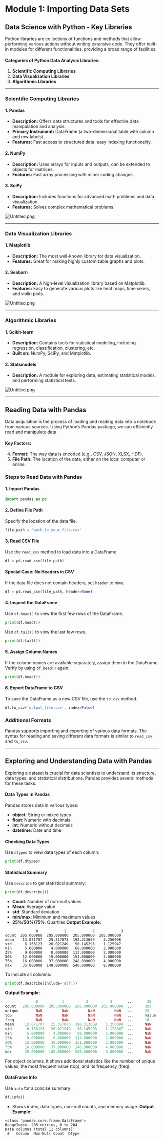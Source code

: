 

# Module 1: Importing Data Sets
## Data Science with Python - Key Libraries
Python libraries are collections of functions and methods that allow performing various actions without writing extensive code. They offer built-in modules for different functionalities, providing a broad range of facilities.
#### Categories of Python Data Analysis Libraries:
1. **Scientific Computing Libraries**
2. **Data Visualization Libraries**
3. **Algorithmic Libraries**

___
### Scientific Computing Libraries
#### 1. **Pandas**
- **Description:** Offers data structures and tools for effective data manipulation and analysis.
- **Primary Instrument:** DataFrame (a two-dimensional table with column and row labels).
- **Features:** Fast access to structured data, easy indexing functionality.
#### 2. **NumPy**
- **Description:** Uses arrays for inputs and outputs, can be extended to objects for matrices.
- **Features:** Fast array processing with minor coding changes.
#### 3. **SciPy**
- **Description:** Includes functions for advanced math problems and data visualization.
- **Features:** Solves complex mathematical problems.

![Untitled.png](https://prod-files-secure.s3.us-west-2.amazonaws.com/03e82b26-cccb-4906-bb56-adabcbdc0655/997ac361-58a8-4f04-bb0f-79fea4baa761/Untitled.png?X-Amz-Algorithm=AWS4-HMAC-SHA256&X-Amz-Content-Sha256=UNSIGNED-PAYLOAD&X-Amz-Credential=ASIAZI2LB466WNUQFA2C%2F20250204%2Fus-west-2%2Fs3%2Faws4_request&X-Amz-Date=20250204T122941Z&X-Amz-Expires=3600&X-Amz-Security-Token=IQoJb3JpZ2luX2VjEBQaCXVzLXdlc3QtMiJHMEUCIDV3boDYw%2FIkpykpmN2988RU%2BGRjVe9hoITt40rgBU%2FUAiEAqk06zG7gTVUGO7qbDA5ugu1NMJThP4HBqD7eDQco8%2BIq%2FwMILRAAGgw2Mzc0MjMxODM4MDUiDME3mjC8zJJQmXu%2BTSrcA23nb5gM6qWUJda4RKZrgOYxzCMe9UZZE8jxetQbm52K9zf%2B6FRkzHhaq2l9AGZ7zNaSVb4ykFW%2BeVeN5LQQffpytmJXtRsIo1p3t2r5RSwl5bEw9yiyp7Kd%2F3S53UkMxdlpHMZoFb31okrUVPlCINn3%2B6T%2BGmVbjUg5FF2U3ZCFeuaAXGTYAYIqGppbzeuYR7mDrkIyR2D67EFCmdw5M5FQrDBk48Zqhuk2CJCgzp3hXZNHZhQjalquwPQPaNFD1hrFNh%2FsxPCFCU9r4wxSIXOjtrpqwAWgwMpb7muSo1ZHWkA6lGleXAREdX%2B5g4dAjXnJgjkSN5QOkqxGK%2FDviV%2BQOMC%2FoA2%2FiSte2az9ZucRRguszLvO0aC4I0VXlp5vmnCi2j%2BR99hnY%2F8L5zJE8UeuiPPv4K38Bjz91hx3EuzT0EHsLbYSqKX732lXAfNi%2BDGMnJLpZ%2F7rYcjbSVLvHQgDT7s6z9TFV%2Bm54%2BVh1G6aCPrdOL8PFaW5LdYPm%2F4vdV85t1PNkseSgDLJLUdedD9d%2F14okTbT5r6uYpMqnAFDK5HTazceDhtNz3GuPtkS8wiFrhawvK9UF75VfEfAd5mTDGnSIGNoNffr%2Be%2FMoAOBkbilINhmepI3JLOqMPyBiL0GOqUBLbZvYmts8StliaI8TBK3nH%2FZpeXAcBl1ft5wmeDhaB93X56xc%2Bwo9ogkt5YcEvZyQIB%2BWFTtIgZSsCVZuXO86yp0g08CSijyf3ZZ%2FtQ%2Bqot6vNAHFKWfLRHNPhd%2FOFWaVbRhY%2B0zjv4HDZLGUWJ4E8gt8Vs5wYtHmsrpNSiqmK4zw3TCNuPcfmNH9UsrcVIUnmYZJyaARbWSy5hDhO3cFfw4P8VQ&X-Amz-Signature=f16f4be5c47a87800d32aec60ad958c1012a0b8d3ee82d0348e2b5470552e10d&X-Amz-SignedHeaders=host&x-id=GetObject)
___
### Data Visualization Libraries
#### 1. **Matplotlib**
- **Description:** The most well-known library for data visualization.
- **Features:** Great for making highly customizable graphs and plots.
#### 2. **Seaborn**
- **Description:** A high-level visualization library based on Matplotlib.
- **Features:** Easy to generate various plots like heat maps, time series, and violin plots.

![Untitled.png](https://prod-files-secure.s3.us-west-2.amazonaws.com/03e82b26-cccb-4906-bb56-adabcbdc0655/733d1e42-5a53-4fd8-90c1-3d85254369a6/Untitled.png?X-Amz-Algorithm=AWS4-HMAC-SHA256&X-Amz-Content-Sha256=UNSIGNED-PAYLOAD&X-Amz-Credential=ASIAZI2LB466SVHLKQKZ%2F20250204%2Fus-west-2%2Fs3%2Faws4_request&X-Amz-Date=20250204T122940Z&X-Amz-Expires=3600&X-Amz-Security-Token=IQoJb3JpZ2luX2VjEBQaCXVzLXdlc3QtMiJGMEQCIE4XrvH41%2BC7kkItiIPP75kVVrAzPqb%2BoYGV3QG0Xl4CAiBS%2BgEaGt2a%2BJ92xjCoXRnbJMQTcCq1GbfO8KzqYC3byyr%2FAwgtEAAaDDYzNzQyMzE4MzgwNSIMMZn2nUnJAlvJ7UBzKtwDDlWJAxU6DmRjDP6%2FP1jyfREwhzamdQm%2Bqgu74sB0irABT45uTVpKAUAZOM0k2XWW2uJbHNNba89Wh2NxGzX4jK0zTjwaRR%2Fjeaqe9oFUhOnz6aGjEyQvgE7d7hTxM6GrHBe2Z%2BK5coXMrxe8SRXQTliInM9fQTlFL%2F6n8OpVSPZQCzwjxHQJXo6Ep7V205k5mslfQe0vUhZC8y1ZpmIBeYcRofCLJNAoEFVGLh3m87oBUUkltrcdRN8l3wdoM52WXtAILVAUcXZ8TD%2FE6liH%2F9scE7Rk6UxSEyy5cq9Bmb7HCNmaUcMY4p%2FlrUGN8QJUGdO6ebqnC2vRdoPpiyAybsSwP%2FBiNkm4IBpFAns0161JgiTSVtgMu3A1JiUelO7ViGPy1N0ZDH05kBJmL3XBChP%2Fh5sLkleOe8l5JJivzvtW%2BY%2F523lwzW1ytuDab%2Fax2S9XmYcTXNU8XSmuFqXnhQeN3MRYiiwim%2FBFHSoZiFlxcGiIqWK9oAZ4qVLLWDX8%2FHlhrr5BKNXi6wq6CLVvxn%2FH7lEPZsEoh0AwCY7uOS2sfrHwE26KQ2Zw6J9WmL3c9sXdZYEPWu%2FM1gqalTseiB0gixBVMglZQ8tifE2QziVsSAtDZHYxgueC574w%2BoGIvQY6pgHb47ArwFjEgymaWIsrKmblFxSUIoR6W24mZ6%2FtY4UAvxttiY%2B9RiR9NSJ%2F4fVWudPl4ghsgQZDzUNCNG7XJaPy4lJBq%2Bk0VpyVPqLS4Lvq8UBcMoCbvUhFtg5WiyURPFhtKQS7LTNDH5XLbS1g3SGWJPurnPCazBT2ouJgia%2FHBtm6Ey2MZhYnopCgncUrOwU4vNqGBqQ7Mb3EIWiznjwqtUJi%2Bm7Q&X-Amz-Signature=34aa4f7061dc09f906538ba43964b5f738c67c35e8292f4ff6fe45bcd2b567d0&X-Amz-SignedHeaders=host&x-id=GetObject)
___
### Algorithmic Libraries
#### 1. **Scikit-learn**
- **Description:** Contains tools for statistical modeling, including regression, classification, clustering, etc.
- **Built on:** NumPy, SciPy, and Matplotlib.
#### 2. **Statsmodels**
- **Description:** A module for exploring data, estimating statistical models, and performing statistical tests.

![Untitled.png](https://prod-files-secure.s3.us-west-2.amazonaws.com/03e82b26-cccb-4906-bb56-adabcbdc0655/c62885f5-417d-4179-834f-d68f8f2bdf39/Untitled.png?X-Amz-Algorithm=AWS4-HMAC-SHA256&X-Amz-Content-Sha256=UNSIGNED-PAYLOAD&X-Amz-Credential=ASIAZI2LB466SVHLKQKZ%2F20250204%2Fus-west-2%2Fs3%2Faws4_request&X-Amz-Date=20250204T122940Z&X-Amz-Expires=3600&X-Amz-Security-Token=IQoJb3JpZ2luX2VjEBQaCXVzLXdlc3QtMiJGMEQCIE4XrvH41%2BC7kkItiIPP75kVVrAzPqb%2BoYGV3QG0Xl4CAiBS%2BgEaGt2a%2BJ92xjCoXRnbJMQTcCq1GbfO8KzqYC3byyr%2FAwgtEAAaDDYzNzQyMzE4MzgwNSIMMZn2nUnJAlvJ7UBzKtwDDlWJAxU6DmRjDP6%2FP1jyfREwhzamdQm%2Bqgu74sB0irABT45uTVpKAUAZOM0k2XWW2uJbHNNba89Wh2NxGzX4jK0zTjwaRR%2Fjeaqe9oFUhOnz6aGjEyQvgE7d7hTxM6GrHBe2Z%2BK5coXMrxe8SRXQTliInM9fQTlFL%2F6n8OpVSPZQCzwjxHQJXo6Ep7V205k5mslfQe0vUhZC8y1ZpmIBeYcRofCLJNAoEFVGLh3m87oBUUkltrcdRN8l3wdoM52WXtAILVAUcXZ8TD%2FE6liH%2F9scE7Rk6UxSEyy5cq9Bmb7HCNmaUcMY4p%2FlrUGN8QJUGdO6ebqnC2vRdoPpiyAybsSwP%2FBiNkm4IBpFAns0161JgiTSVtgMu3A1JiUelO7ViGPy1N0ZDH05kBJmL3XBChP%2Fh5sLkleOe8l5JJivzvtW%2BY%2F523lwzW1ytuDab%2Fax2S9XmYcTXNU8XSmuFqXnhQeN3MRYiiwim%2FBFHSoZiFlxcGiIqWK9oAZ4qVLLWDX8%2FHlhrr5BKNXi6wq6CLVvxn%2FH7lEPZsEoh0AwCY7uOS2sfrHwE26KQ2Zw6J9WmL3c9sXdZYEPWu%2FM1gqalTseiB0gixBVMglZQ8tifE2QziVsSAtDZHYxgueC574w%2BoGIvQY6pgHb47ArwFjEgymaWIsrKmblFxSUIoR6W24mZ6%2FtY4UAvxttiY%2B9RiR9NSJ%2F4fVWudPl4ghsgQZDzUNCNG7XJaPy4lJBq%2Bk0VpyVPqLS4Lvq8UBcMoCbvUhFtg5WiyURPFhtKQS7LTNDH5XLbS1g3SGWJPurnPCazBT2ouJgia%2FHBtm6Ey2MZhYnopCgncUrOwU4vNqGBqQ7Mb3EIWiznjwqtUJi%2Bm7Q&X-Amz-Signature=9722db87ccf006e84a7d295e566c90c3b5bc469510b00c977f3f05db48c2558a&X-Amz-SignedHeaders=host&x-id=GetObject)
___
## Reading Data with Pandas
Data acquisition is the process of loading and reading data into a notebook from various sources. Using Python’s Pandas package, we can efficiently read and manipulate data.
#### Key Factors:
4. **Format:** The way data is encoded (e.g., CSV, JSON, XLSX, HDF).
5. **File Path:** The location of the data, either on the local computer or online.
### Steps to Read Data with Pandas
#### 1. **Import Pandas**
```python
import pandas as pd
```
#### 2. **Define File Path**
Specify the location of the data file.
```python
file_path = 'path_to_your_file.csv'
```
#### 3. **Read CSV File**
Use the `read_csv` method to load data into a DataFrame.
```python
df = pd.read_csv(file_path)
```
#### Special Case: No Headers in CSV
If the data file does not contain headers, set `header` to `None`.
```python
df = pd.read_csv(file_path, header=None)
```
#### 4. **Inspect the DataFrame**
Use `df.head()` to view the first few rows of the DataFrame.
```python
print(df.head())
```
Use `df.tail()` to view the last few rows.
```python
print(df.tail())
```
#### 5. **Assign Column Names**
If the column names are available separately, assign them to the DataFrame.
Verify by using `df.head()` again.
```python
print(df.head())
```
#### 6. **Export DataFrame to CSV**
To save the DataFrame as a new CSV file, use the `to_csv` method.
```python
df.to_csv('output_file.csv', index=False)
```
### Additional Formats
Pandas supports importing and exporting of various data formats. The syntax for reading and saving different data formats is similar to `read_csv` and `to_csv`.
___
## Exploring and Understanding Data with Pandas
Exploring a dataset is crucial for data scientists to understand its structure, data types, and statistical distributions. Pandas provides several methods for these tasks.
#### Data Types in Pandas
Pandas stores data in various types:
- **object**: String or mixed types
- **float**: Numeric with decimals
- **int**: Numeric without decimals
- **datetime**: Date and time
#### Checking Data Types
Use `dtypes` to view data types of each column:
```python
print(df.dtypes)
```
#### Statistical Summary
Use `describe` to get statistical summary:
```python
print(df.describe())
```
- **Count**: Number of non-null values
- **Mean**: Average value
- **std**: Standard deviation
- **min/max**: Minimum and maximum values
- **25%/50%/75%**: Quartiles
**Output Example:**
```plain text
              0            1            2            3
count  205.000000  205.000000  205.000000  205.000000
mean    13.071707   25.317073  198.313659    3.256098
std      6.153123   26.021249   90.145293    1.125947
min      5.000000    4.000000   68.000000    2.000000
25%      9.000000    8.000000  113.000000    2.000000
50%     12.000000   19.000000  151.000000    3.000000
75%     16.000000   37.000000  248.000000    4.000000
max     35.000000  148.000000  540.000000    8.000000
```
To include all columns:
```python
print(df.describe(include='all'))
```
**Output Example:**
```r
              0           1          2          3       ...      25       26       27
count   205.000000  205.000000  205.000000  205.000000  ...     205      205      205
unique        NaN         NaN         NaN         NaN   ...     25       25       25
top           NaN         NaN         NaN         NaN   ...     value    value    value
freq          NaN         NaN         NaN         NaN   ...     10       10       10
mean     13.071707   25.317073  198.313659    3.256098  ...     NaN      NaN      NaN
std       6.153123   26.021249   90.145293    1.125947  ...     NaN      NaN      NaN
min       5.000000    4.000000   68.000000    2.000000  ...     NaN      NaN      NaN
25%       9.000000    8.000000  113.000000    2.000000  ...     NaN      NaN      NaN
50%      12.000000   19.000000  151.000000    3.000000  ...     NaN      NaN      NaN
75%      16.000000   37.000000  248.000000    4.000000  ...     NaN      NaN      NaN
max      35.000000  148.000000  540.000000    8.000000  ...     NaN      NaN      NaN
```
For object columns, it shows additional statistics like the number of unique values, the most frequent value (top), and its frequency (freq).
#### DataFrame Info
Use `info` for a concise summary:
```python
df.info()
```
- Shows index, data types, non-null counts, and memory usage.
**Output Example:**
```less
<class 'pandas.core.frame.DataFrame'>
RangeIndex: 205 entries, 0 to 204
Data columns (total 11 columns):
 #   Column  Non-Null Count  Dtype
